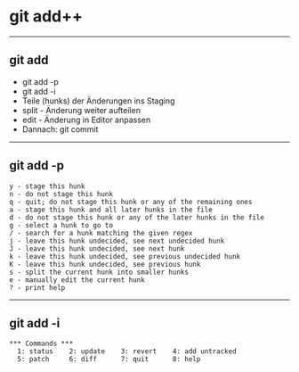 # git add++

---

## git add

- git add -p
 - git add -i
- Teile (hunks) der Änderungen ins Staging
 - split - Änderung weiter aufteilen
 - edit - Änderung in Editor anpassen
- Dannach: git commit

---

## git add -p

``` text
y - stage this hunk
n - do not stage this hunk
q - quit; do not stage this hunk or any of the remaining ones
a - stage this hunk and all later hunks in the file
d - do not stage this hunk or any of the later hunks in the file
g - select a hunk to go to
/ - search for a hunk matching the given regex
j - leave this hunk undecided, see next undecided hunk
J - leave this hunk undecided, see next hunk
k - leave this hunk undecided, see previous undecided hunk
K - leave this hunk undecided, see previous hunk
s - split the current hunk into smaller hunks
e - manually edit the current hunk
? - print help
```

---

## git add -i

``` text
*** Commands ***
  1: status    2: update    3: revert    4: add untracked
  5: patch     6: diff      7: quit      8: help
```

